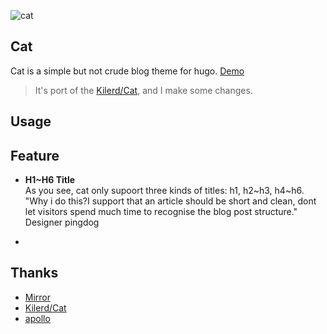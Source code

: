 
![cat]()
## Cat
Cat is a simple but not crude blog theme for hugo. [Demo](https://poems.gq)
> It's port of the [Kilerd/Cat](https://github.com/Kilerd/Cat), and I make some changes.

## Usage



## Feature

- **H1~H6 Title**  
  As you see, cat only supoort three kinds of titles: h1, h2~h3, h4~h6.  
  "Why i do this?I support that an article should be short and clean, dont let visitors spend much time to recognise the blog post structure." Designer pingdog

-

## Thanks
- [Mirror](https://github.com/LoeiFy/Mirror)
- [Kilerd/Cat](https://github.com/Kilerd/Cat)
- [apollo](https://github.com/pinggod/hexo-theme-apollo)
